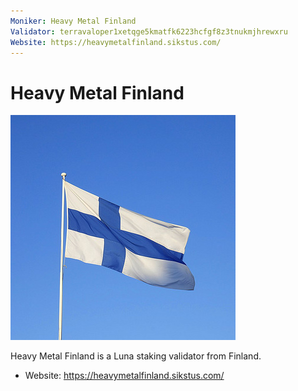 ```yaml
---
Moniker: Heavy Metal Finland
Validator: terravaloper1xetqge5kmatfk6223hcfgf8z3tnukmjhrewxru
Website: https://heavymetalfinland.sikstus.com/
---
```


# Heavy Metal Finland

![Heavy Metal Finland](heavymetalfinland.jpg)

Heavy Metal Finland is a Luna staking validator from Finland.

- Website: https://heavymetalfinland.sikstus.com/